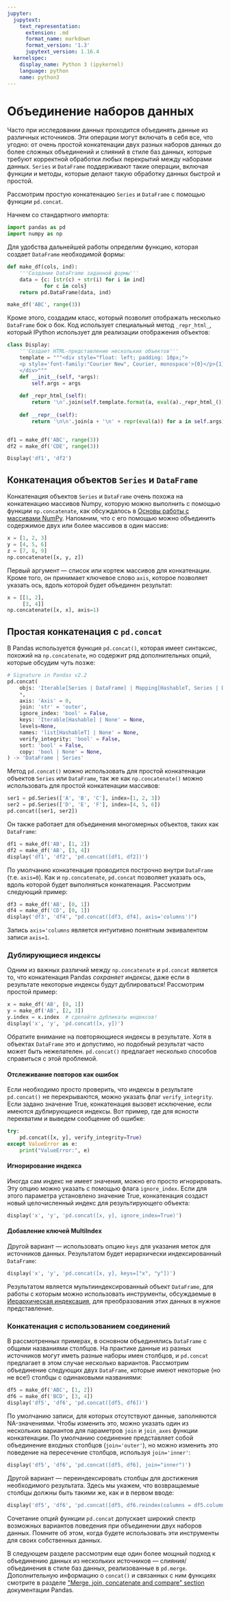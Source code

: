 ```yaml
---
jupyter:
  jupytext:
    text_representation:
      extension: .md
      format_name: markdown
      format_version: '1.3'
      jupytext_version: 1.16.4
  kernelspec:
    display_name: Python 3 (ipykernel)
    language: python
    name: python3
---
```


# Объединение наборов данных


Часто при исследовании данных проходится объединять данные из различных источников.
Эти операции могут включать в себя все, что угодно: от очень простой конкатенации двух разных наборов данных до более сложных объединений и слияний в стиле баз данных, которые требуют корректной обработки любых перекрытий между наборами данных.
`Series` и `DataFrame` поддерживают такие операции, включая функции и методы, которые делают такую обработку данных быстрой и простой.

Рассмотрим простую конкатенацию `Series` и `DataFrame` с помощью функции `pd.concat`.

Начнем со стандартного импорта:

```python
import pandas as pd
import numpy as np
```

Для удобства дальнейшей работы определим функцию, которая создает `DataFrame` необходимой формы:

```python jupyter={"outputs_hidden": false}
def make_df(cols, ind):
    '''Создание DataFrame заданной формы'''
    data = {c: [str(c) + str(i) for i in ind]
            for c in cols}
    return pd.DataFrame(data, ind)

make_df('ABC', range(3))
```

Кроме этого, создадим класс, который позволит отображать несколько `DataFrame` бок о бок. 
Код использует специальный метод `_repr_html_`, который IPython использует для реализации отображения объектов:

```python
class Display:
    '''Создает HTML-представление нескольких объектов'''
    template = """<div style="float: left; padding: 10px;">
    <p style='font-family:"Courier New", Courier, monospace'>{0}</p>{1}
    </div>"""
    def __init__(self, *args):
        self.args = args
        
    def _repr_html_(self):
        return '\n'.join(self.template.format(a, eval(a)._repr_html_()) for a in self.args)
    
    def __repr__(self):
        return '\n\n'.join(a + '\n' + repr(eval(a)) for a in self.args)


df1 = make_df('ABC', range(3))
df2 = make_df('CDE', range(3))

Display('df1', 'df2')
```

## Конкатенация объектов `Series` и `DataFrame` 

Конкатенация объектов `Series` и `DataFrame` очень похожа на конкатенацию массивов Numpy, которую можно выполнить с помощью функции `np.concatenate`, как обсуждалось в [Основы работы с массивами NumPy](numpy_02_the_basics_of_numpy_arrays.md).
Напомним, что с его помощью можно объединить содержимое двух или более массивов в один массив:

```python jupyter={"outputs_hidden": false}
x = [1, 2, 3]
y = [4, 5, 6]
z = [7, 8, 9]
np.concatenate([x, y, z])
```

Первый аргумент &mdash; список или кортеж массивов для конкатенации.
Кроме того, он принимает ключевое слово `axis`, которое позволяет указать ось, вдоль которой будет объединен результат:

```python jupyter={"outputs_hidden": false}
x = [[1, 2],
     [3, 4]]
np.concatenate([x, x], axis=1)
```

## Простая конкатенация с `pd.concat`

<!-- #region -->
В Pandas используется функция `pd.concat()`, которая имеет синтаксис, похожий на `np.concatenate`, но содержит ряд дополнительных опций, которые обсудим чуть позже:

```python
# Signature in Pandas v2.2
pd.concat(
    objs: 'Iterable[Series | DataFrame] | Mapping[HashableT, Series | DataFrame]',
    *,
    axis: 'Axis' = 0,
    join: 'str' = 'outer',
    ignore_index: 'bool' = False,
    keys: 'Iterable[Hashable] | None' = None,
    levels=None,
    names: 'list[HashableT] | None' = None,
    verify_integrity: 'bool' = False,
    sort: 'bool' = False,
    copy: 'bool | None' = None,
) -> 'DataFrame | Series'
```

Метод `pd.concat()` можно использовать для простой конкатенации объектов `Series` или `DataFrame`, так же как `np.concatenate()` можно использовать для простой конкатенации массивов:
<!-- #endregion -->

```python jupyter={"outputs_hidden": false}
ser1 = pd.Series(['A', 'B', 'C'], index=[1, 2, 3])
ser2 = pd.Series(['D', 'E', 'F'], index=[4, 5, 6])
pd.concat([ser1, ser2])
```

Он также работает для объединения многомерных объектов, таких как `DataFrame`:

```python jupyter={"outputs_hidden": false}
df1 = make_df('AB', [1, 2])
df2 = make_df('AB', [3, 4])
display('df1', 'df2', 'pd.concat([df1, df2])')
```

По умолчанию конкатенация проводится построчно внутри `DataFrame` (т.е. `axis=0`).
Как и `np.concatenate`, `pd.concat` позволяет указать ось, вдоль которой будет выполняться конкатенация.
Рассмотрим следующий пример:

```python jupyter={"outputs_hidden": false}
df3 = make_df('AB', [0, 1])
df4 = make_df('CD', [0, 1])
display('df3', 'df4', "pd.concat([df3, df4], axis='columns')")
```

Запись `axis='columns` является интуитивно понятным эквивалентом записи `axis=1`.


### Дублирующиеся индексы

Одним из важных различий между `np.concatenate` и `pd.concat` является то, что конкатенация Pandas *сохраняет индексы*, даже если в результате некоторые индексы будут дублироваться!
Рассмотрим простой пример:

```python jupyter={"outputs_hidden": false}
x = make_df('AB', [0, 1])
y = make_df('AB', [2, 3])
y.index = x.index  # сделайте дубликаты индексов!
display('x', 'y', 'pd.concat([x, y])')
```

Обратите внимание на повторяющиеся индексы в результате.
Хотя в объектах `DataFrame` это и допустимо, но подобный результат часто может быть нежелателен. 
`pd.concat()` предлагает несколько способов справиться с этой проблемой.


#### Отслеживание повторов как ошибок

Если необходимо просто проверить, что индексы в результате `pd.concat()` не перекрываются, можно указать флаг `verify_integrity`.
Если задано значение True, конкатенация вызовет исключение, если имеются дублирующиеся индексы.
Вот пример, где для ясности перехватим и выведем сообщение об ошибке:

```python jupyter={"outputs_hidden": false}
try:
    pd.concat([x, y], verify_integrity=True)
except ValueError as e:
    print("ValueError:", e)
```

#### Игнорирование индекса

Иногда сам индекс не имеет значения, можно его просто игнорировать.
Эту опцию можно указать с помощью флага `ignore_index`.
Если для этого параметра установлено значение True, конкатенация создаст новый целочисленный индекс для результирующего объекта:

```python jupyter={"outputs_hidden": false}
display('x', 'y', 'pd.concat([x, y], ignore_index=True)')
```

#### Добавление ключей MultiIndex

Другой вариант &mdash; использовать опцию `keys` для указания меток для источников данных. 
Результатом будет иерархически индексированный `DataFrame`:

```python jupyter={"outputs_hidden": false}
display('x', 'y', 'pd.concat([x, y], keys=["x", "y"])')
```

Результатом является мультииндексированный объект `DataFrame`, для работы с которым можно использовать инструменты, обсуждаемые в [Иерархическая индексация](pandas_05_hierarchical_indexing.md), для преобразования этих данных в нужное представление.


### Конкатенация с использованием соединений

В рассмотренных примерах, в основном объединялись `DataFrame` с общими названиями столбцов.
На практике данные из разных источников могут иметь разные наборы имен столбцов, и `pd.concat` предлагает в этом случае несколько вариантов.
Рассмотрим объединение следующих двух `DataFrame`, которые имеют некоторые (но не все!) cтолбцы с одинаковыми названиями:

```python jupyter={"outputs_hidden": false}
df5 = make_df('ABC', [1, 2])
df6 = make_df('BCD', [3, 4])
display('df5', 'df6', 'pd.concat([df5, df6])')
```

По умолчанию записи, для которых отсутствуют данные, заполняются NA-значениями.
Чтобы изменить это, можно указать один из нескольких вариантов для параметров `join` и `join_axes` функции конкатенации.
По умолчанию соединение представляет собой объединение входных столбцов (`join='outer'`), но можно изменить это поведение на пересечение столбцов, используя `join='inner'`:

```python jupyter={"outputs_hidden": false}
display('df5', 'df6', 'pd.concat([df5, df6], join="inner")')
```

Другой вариант &mdash; переиндексировать столбцы для достижения необходимого результата.
Здесь мы укажем, что возвращаемые столбцы должны быть такими же, как и в первом вводе:

```python jupyter={"outputs_hidden": false}
display('df5', 'df6', 'pd.concat([df5, df6.reindex(columns = df5.columns)])')
```

Сочетание опций функции `pd.concat` допускает широкий спектр возможных вариантов поведения при объединении двух наборов данных.
Помните об этом, когда будете использовать эти инструменты для своих собственных данных.


В следующем разделе рассмотрим еще один более мощный подход к объединению данных из нескольких источников &mdash; слияния/объединения в стиле баз данных, реализованные в `pd.merge`.
Дополнительную информацию о `concat()` и связанных с ним функциях смотрите в разделе ["Merge, join, concatenate and compare" section](http://pandas.pydata.org/pandas-docs/stable/user_guide/merging.html) документации Pandas.
